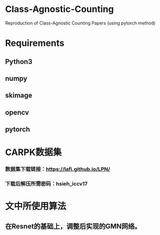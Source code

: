 # Class-Agnostic-Counting
Reproduction of Class-Agnostic Counting Papers (using pytorch method) 
# Requirements
## Python3
## numpy
## skimage
## opencv
## pytorch

# CARPK数据集
### 数据集下载链接：https://lafi.github.io/LPN/
### 下载后解压所需密码：hsieh_iccv17

# 文中所使用算法
## 在Resnet的基础上，调整后实现的GMN网络。 
